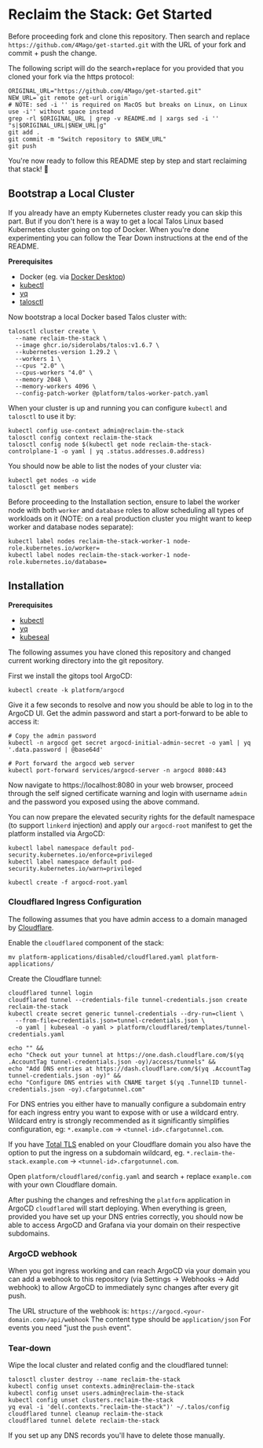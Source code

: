 # Reclaim the Stack: Get Started

Before proceeding fork and clone this repository. Then search and replace `https://github.com/4Mago/get-started.git` with the URL of your fork and commit + push the change.

The following script will do the search+replace for you provided that you cloned your fork via the https protocol:

```
ORIGINAL_URL="https://github.com/4Mago/get-started.git"
NEW_URL=`git remote get-url origin`
# NOTE: sed -i '' is required on MacOS but breaks on Linux, on Linux use -i'' without space instead
grep -rl $ORIGINAL_URL | grep -v README.md | xargs sed -i '' "s|$ORIGINAL_URL|$NEW_URL|g"
git add .
git commit -m "Switch repository to $NEW_URL"
git push
```

You're now ready to follow this README step by step and start reclaiming that stack! 💪

## Bootstrap a Local Cluster

If you already have an empty Kubernetes cluster ready you can skip this part. But if you don't here is a way to get a local Talos Linux based Kubernetes cluster going on top of Docker. When you're done experimenting you can follow the Tear Down instructions at the end of the README.

**Prerequisites**

- Docker (eg. via [Docker Desktop](https://www.docker.com/products/docker-desktop/))
- [kubectl](https://kubernetes.io/docs/tasks/tools/#kubectl)
- [yq](https://github.com/mikefarah/yq#install)
- [talosctl](https://www.talos.dev/v1.6/introduction/getting-started/#talosctl)

Now bootstrap a local Docker based Talos cluster with:

```
talosctl cluster create \
  --name reclaim-the-stack \
  --image ghcr.io/siderolabs/talos:v1.6.7 \
  --kubernetes-version 1.29.2 \
  --workers 1 \
  --cpus "2.0" \
  --cpus-workers "4.0" \
  --memory 2048 \
  --memory-workers 4096 \
  --config-patch-worker @platform/talos-worker-patch.yaml
```

When your cluster is up and running you can configure `kubectl` and `talosctl` to use it by:

```
kubectl config use-context admin@reclaim-the-stack
talosctl config context reclaim-the-stack
talosctl config node $(kubectl get node reclaim-the-stack-controlplane-1 -o yaml | yq .status.addresses.0.address)
```

You should now be able to list the nodes of your cluster via:

```
kubectl get nodes -o wide
talosctl get members
```

Before proceeding to the Installation section, ensure to label the worker node with both `worker` and `database` roles to allow scheduling all types of workloads on it (NOTE: on a real production cluster you might want to keep worker and database nodes separate):

```
kubectl label nodes reclaim-the-stack-worker-1 node-role.kubernetes.io/worker=
kubectl label nodes reclaim-the-stack-worker-1 node-role.kubernetes.io/database=
```

## Installation

**Prerequisites**

- [kubectl](https://kubernetes.io/docs/tasks/tools/#kubectl)
- [yq](https://github.com/mikefarah/yq#install)
- [kubeseal](https://github.com/bitnami-labs/sealed-secrets#homebrew)

The following assumes you have cloned this repository and changed current working directory into the git repository.

First we install the gitops tool ArgoCD:

```
kubectl create -k platform/argocd
```

Give it a few seconds to resolve and now you should be able to log in to the ArgoCD UI. Get the admin password and start a port-forward to be able to access it:

```
# Copy the admin password
kubectl -n argocd get secret argocd-initial-admin-secret -o yaml | yq '.data.password | @base64d'

# Port forward the argocd web server
kubectl port-forward services/argocd-server -n argocd 8080:443
```

Now navigate to https://localhost:8080 in your web browser, proceed through the self signed certificate warning and login with username `admin` and the password you exposed using the above command.

You can now prepare the elevated security rights for the default namespace (to support `linkerd` injection) and apply our `argocd-root` manifest to get the platform installed via ArgoCD:

```
kubectl label namespace default pod-security.kubernetes.io/enforce=privileged
kubectl label namespace default pod-security.kubernetes.io/warn=privileged

kubectl create -f argocd-root.yaml
```

### Cloudflared Ingress Configuration

The following assumes that you have admin access to a domain managed by [Cloudflare](https://cloudflare.com).

Enable the `cloudflared` component of the stack:

```
mv platform-applications/disabled/cloudflared.yaml platform-applications/
```

Create the Cloudflare tunnel:

```
cloudflared tunnel login
cloudflared tunnel --credentials-file tunnel-credentials.json create reclaim-the-stack
kubectl create secret generic tunnel-credentials --dry-run=client \
  --from-file=credentials.json=tunnel-credentials.json \
  -o yaml | kubeseal -o yaml > platform/cloudflared/templates/tunnel-credentials.yaml

echo "" &&
echo "Check out your tunnel at https://one.dash.cloudflare.com/$(yq .AccountTag tunnel-credentials.json -oy)/access/tunnels" &&
echo "Add DNS entries at https://dash.cloudflare.com/$(yq .AccountTag tunnel-credentials.json -oy)" &&
echo "Configure DNS entries with CNAME target $(yq .TunnelID tunnel-credentials.json -oy).cfargotunnel.com"
```

For DNS entries you either have to manually configure a subdomain entry for each ingress entry you want to expose with or use a wildcard entry. Wildcard entry is strongly recommended as it significantly simplifies configuration, eg: `*.example.com` -> `<tunnel-id>.cfargotunnel.com`.

If you have [Total TLS](https://developers.cloudflare.com/ssl/edge-certificates/additional-options/total-tls/) enabled on your Cloudflare domain you also have the option to put the ingress on a subdomain wildcard, eg. `*.reclaim-the-stack.example.com` -> `<tunnel-id>.cfargotunnel.com`.

Open `platform/cloudflared/config.yaml` and search + replace `example.com` with your own Cloudflare domain.

After pushing the changes and refreshing the `platform` application in ArgoCD `cloudflared` will start deploying. When everything is green, provided you have set up your DNS entries correctly, you should now be able to access ArgoCD and Grafana via your domain on their respective subdomains.

### ArgoCD webhook

When you got ingress working and can reach ArgoCD via your domain you can add a webhook to this repository (via Settings -> Webhooks -> Add webhook) to allow ArgoCD to immediately sync changes after every git push.

The URL structure of the webhook is: `https://argocd.<your-domain.com>/api/webhook`
The content type should be `application/json`
For events you need "just the `push` event".

### Tear-down

Wipe the local cluster and related config and the cloudflared tunnel:

```
talosctl cluster destroy --name reclaim-the-stack
kubectl config unset contexts.admin@reclaim-the-stack
kubectl config unset users.admin@reclaim-the-stack
kubectl config unset clusters.reclaim-the-stack
yq eval -i 'del(.contexts."reclaim-the-stack")' ~/.talos/config
cloudflared tunnel cleanup reclaim-the-stack
cloudflared tunnel delete reclaim-the-stack
```

If you set up any DNS records you'll have to delete those manually.
